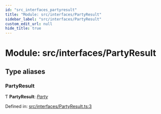 ```yaml
---
id: "src_interfaces_partyresult"
title: "Module: src/interfaces/PartyResult"
sidebar_label: "src/interfaces/PartyResult"
custom_edit_url: null
hide_title: true
---
```


# Module: src/interfaces/PartyResult

## Type aliases

### PartyResult

Ƭ **PartyResult**: [*Party*](src_interfaces_party.md#party)

Defined in: [src/interfaces/PartyResult.ts:3](https://github.com/xr3ngine/xr3ngine/blob/716a06460/packages/common/src/interfaces/PartyResult.ts#L3)
